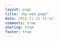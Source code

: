 ```yaml
---
layout: page
title: "my-new-page"
date: 2012-11-25 15:42
comments: true
sharing: true
footer: true
---
```

